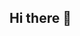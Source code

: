 ## Hi there 👋

<!--
**karranx/karranx** is a ✨ _special_ ✨ repository because its `README.md` (this file) appears on your GitHub profile.

Here are some ideas to get you started:

- 🔭 I’m currently working on Next.js and TypeScript
- 🌱 I’m currently learning Node.js
- 💬 Talk to me about WebDev, Java, Tech
- 📫 How to reach me: ...
- 😄 Pronouns: he/him
- ⚡ Fun fact: bananas are berries, but strawberries aren’t!
-->
